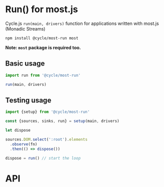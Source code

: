 # Run() for most.js

Cycle.js `run(main, drivers)` function for applications written with most.js (Monadic Streams)

```
npm install @cycle/most-run most
```

**Note: `most` package is required too.**

## Basic usage

```js
import run from '@cycle/most-run'

run(main, drivers)
```

## Testing usage

```js
import {setup} from '@cycle/most-run'

const {sources, sinks, run} = setup(main, drivers)

let dispose

sources.DOM.select(':root').elements
  .observe(fn)
  .then(() => dispose())

dispose = run() // start the loop
```

# API